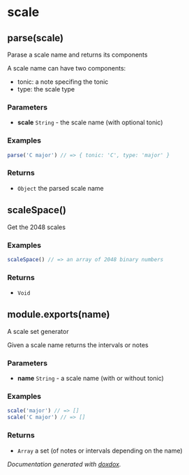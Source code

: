 # scale 




## parse(scale) 

Parase a scale name and returns its components

A scale name can have two components:
- tonic: a note specifing the tonic
- type: the scale type


### Parameters

- **scale** `String`   - the scale name (with optional tonic)




### Examples

```javascript
parse('C major') // => { tonic: 'C', type: 'major' }
```


### Returns


- `Object`   the parsed scale name




## scaleSpace() 

Get the 2048 scales






### Examples

```javascript
scaleSpace() // => an array of 2048 binary numbers
```


### Returns


- `Void`




## module.exports(name) 

A scale set generator

Given a scale name returns the intervals or notes


### Parameters

- **name** `String`   - a scale name (with or without tonic)




### Examples

```javascript
scale('major') // => []
scale('C major') // => []
```


### Returns


- `Array`   a set (of notes or intervals depending on the name)




*Documentation generated with [doxdox](https://github.com/neogeek/doxdox).*
